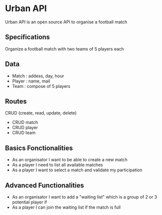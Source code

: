 # Urban API
Urban API is an open source API to organise a football match

## Specifications
Organize a football match with two teams of 5 players each


## Data
* Match : addess, day, hour
* Player : name, mail
* Team : compose of 5 players

## Routes
CRUD (create, read, update, delete) 
* CRUD match
* CRUD player
* CRUD team

## Basics Fonctionalities
* As an organisator I want to be able to create a new match
* As a player I need to list all available matches
* As a player I want to select a match and validate my participation


## Advanced Functionalities
* As an organisator I want to add a "waiting list" which is a group of 2 or 3 potential player if 
* As a player I can join the waiting list if the match is full

